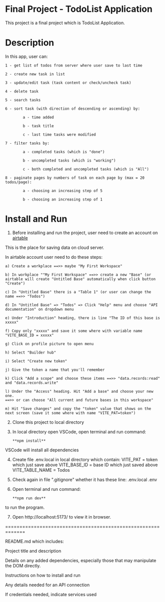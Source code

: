 # Final Project - TodoList Application

This project is a final project which is TodoList Application.

# Description

In this app, user can:

    1 - get list of todos from server where user save to last time

    2 - create new task in list

    3 - update/edit task (task content or check/uncheck task)

    4 - delete task

    5 - search tasks

    6 - sort task (with direction of descending or ascending) by:

            a - time added

            b - task title

            c - last time tasks were modified

    7 - filter tasks by:

            a - completed tasks (which is "done")

            b - uncompleted tasks (which is "working")

            c - both completed and uncompleted tasks (which is "All")

    8 - paginate pages by numbers of task on each page by (max = 20 todos/page):

            a - choosing an increasing step of 5

            b - choosing an increasing step of 1

# Install and Run

1. Before installing and run the project, user need to create an account on <a href="https://airtable.com/" target="_blank">airtable</a>

This is the place for saving data on cloud server.

In airtable account user need to do these steps:

    a) Create a workplace ==>> maybe "My First Workspace"

    b) In workplace ""My First Workspace" ==>> create a new "Base" (or airtable will create "Untitled Base" automatically when click button "Create")

    c) In "Untitled Base" there is a "Table 1" (or user can change the name ==>> "Todos")

    d) In "Untitled Base" => "Todos" => Click "Help" menu and choose "API documentation" on dropdown menu

    e) Under "Introduction" heading, there is line "The ID of this base is xxxxx"

    f) Copy only "xxxxx" and save it some where with variable name "VITE_BASE_ID = xxxxx"

    g) Click on profile picture to open menu

    h) Select "Builder hub"

    i) Select "Create new token"

    j) Give the token a name that you'll remember

    k) Click "Add a scope" and choose these items ==>> "data.records:read" and "data.records.write"

    l) Under the "Access" heading. Hit "Add a base" and choose your new one.
    ==>> or can choose "All current and future bases in this workspace"

    m) Hit "Save changes" and copy the "token" value that shows on the next screen (save it some where with name "VITE_PAT=token")

2.  Clone this project to local directory

3.  In local directory open VSCode, open terminal and run command:

        **npm install**

VSCode will install all dependencies

4.  Create file .env.local in local directory which contain:
    VITE_PAT = token which just save above
    VITE_BASE_ID = base ID which just saved above
    VITE_TABLE_NAME = Todos

5.  Check again in file ".gitignore" whether it has these line:
    .env.local
    .env

6.  Open terminal and run command:

        **npm run dev**

to run the program.

7.  Open http://localhost:5173/ to view it in browser.

=============================================================

README.md which includes:

Project title and description

Details on any added dependencies, especially those that may manipulate the DOM directly.

Instructions on how to install and run

Any details needed for an API connection

If credentials needed, indicate services used

